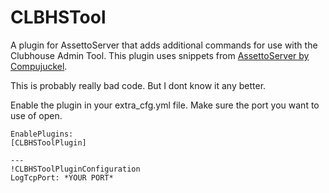 # CLBHSTool

A plugin for AssettoServer that adds additional commands for use with the Clubhouse Admin Tool.
This plugin uses snippets from [AssettoServer by Compujuckel](https://github.com/compujuckel/AssettoServer).

This is probably really bad code. But I dont know it any better.


Enable the plugin in your extra_cfg.yml file. Make sure the port you want to use of open.
```
EnablePlugins:
[CLBHSToolPlugin]
```
```
---
!CLBHSToolPluginConfiguration
LogTcpPort: *YOUR PORT*
```
